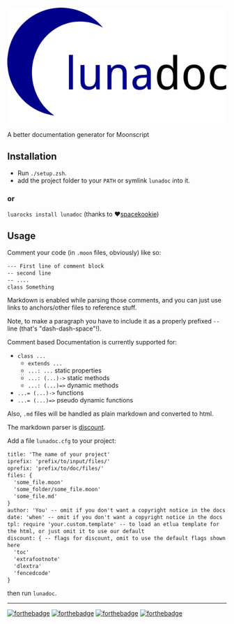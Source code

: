 ![lunadoc logo](./logo.png)

A better documentation generator for Moonscript

## Installation

* Run `./setup.zsh`.
* add the project folder to your `PATH` or symlink `lunadoc` into it.

### or

`luarocks install lunadoc` (thanks to ❤[spacekookie](https://github.com/spacekookie))

## Usage

Comment your code (in `.moon` files, obviously) like so:

    --- First line of comment block
    -- second line
    -- ....
    class Something

Markdown is enabled while parsing those comments, and you can just use links to anchors/other files to reference stuff.

Note, to make a paragraph you have to include it as a properly prefixed `-- ` line (that's "dash-dash-space"!).

Comment based Documentation is currently supported for:

* `class ...`
  - `extends ...`
  - `...: ...` static properties
  - `...: (...)->` static methods
  - `...: (...)=>` dynamic methods
* `...= (...)->` functions
* `...= (...)=>` pseudo dynamic functions

Also, `.md` files will be handled as plain markdown and converted to html.

The markdown parser is [discount](https://github.com/craigbarnes/lua-discount).

Add a file `lunadoc.cfg` to your project:

    title: 'The name of your project'
    iprefix: 'prefix/to/input/files/'
    oprefix: 'prefix/to/doc/files/'
    files: {
      'some_file.moon'
      'some_folder/some_file.moon'
      'some_file.md'
    }
    author: 'You' -- omit if you don't want a copyright notice in the docs
    date: 'when' -- omit if you don't want a copyright notice in the docs
    tpl: require 'your.custom.template' -- to load an etlua template for the html, or just omit it to use our default
    discount: { -- flags for discount, omit to use the default flags shown here
      'toc'
      'extrafootnote'
      'dlextra'
      'fencedcode'
    }

then run `lunadoc`.

---

[![forthebadge](http://forthebadge.com/images/badges/built-by-codebabes.svg)](http://forthebadge.com)
[![forthebadge](http://forthebadge.com/images/badges/you-didnt-ask-for-this.svg)](http://forthebadge.com)
[![forthebadge](http://forthebadge.com/images/badges/fuck-it-ship-it.svg)](http://forthebadge.com)
[![forthebadge](http://forthebadge.com/images/badges/kinda-sfw.svg)](http://forthebadge.com)
